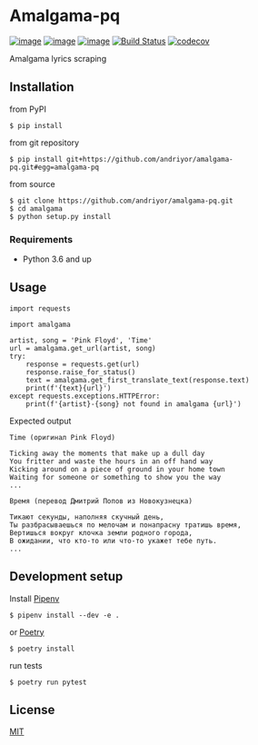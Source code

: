 # Amalgama-pq 
[![image](https://img.shields.io/pypi/v/amalgama.svg)](https://pypi.org/project/amalgama/)
[![image](https://img.shields.io/pypi/l/amalgama.svg)](https://pypi.org/project/amalgama/)
[![image](https://img.shields.io/pypi/pyversions/amalgama.svg)](https://pypi.org/project/amalgama/)
[![Build Status](https://travis-ci.org/andriyor/amalgama-pq.svg?branch=master)](https://travis-ci.org/andriyor/amalgama-pq)
[![codecov](https://codecov.io/gh/andriyor/amalgama-pq/branch/master/graph/badge.svg)](https://codecov.io/gh/andriyor/amalgama-pq)

Amalgama lyrics scraping

## Installation
from PyPI
```
$ pip install 
```

from git repository
```
$ pip install git+https://github.com/andriyor/amalgama-pq.git#egg=amalgama-pq
```

from source
```
$ git clone https://github.com/andriyor/amalgama-pq.git
$ cd amalgama
$ python setup.py install
```

### Requirements
* Python 3.6 and up

## Usage

```
import requests

import amalgama

artist, song = 'Pink Floyd', 'Time'
url = amalgama.get_url(artist, song)
try:
    response = requests.get(url)
    response.raise_for_status()
    text = amalgama.get_first_translate_text(response.text)
    print(f'{text}{url}')
except requests.exceptions.HTTPError:
    print(f'{artist}-{song} not found in amalgama {url}')
```

Expected output 
```
Time (оригинал Pink Floyd)

Ticking away the moments that make up a dull day
You fritter and waste the hours in an off hand way
Kicking around on a piece of ground in your home town
Waiting for someone or something to show you the way
...

Время (перевод Дмитрий Попов из Новокузнецка)

Тикают секунды, наполняя скучный день,
Ты разбрасываешься по мелочам и понапрасну тратишь время,
Вертишься вокруг клочка земли родного города,
В ожидании, что кто-то или что-то укажет тебе путь.
...
```

## Development setup
Install [Pipenv](https://docs.pipenv.org/)   
```
$ pipenv install --dev -e .
```
or [Poetry](https://poetry.eustace.io/docs/)   
```
$ poetry install
```
run tests
```
$ poetry run pytest
```

## License
[MIT](https://choosealicense.com/licenses/mit/)